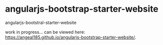 # angularjs-bootstrap-starter-website
angularjs-bootstral-starter-website

work in progress... can be viewed here: https://angeal185.github.io/angularjs-bootstrap-starter-website/.
